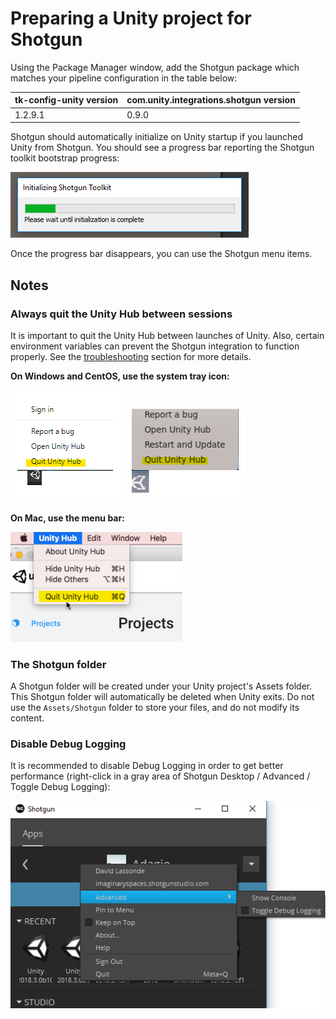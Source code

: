 # Preparing a Unity project for Shotgun
Using the Package Manager window, add the Shotgun package which matches your
pipeline configuration in the table below:

| tk-config-unity version | com.unity.integrations.shotgun version |
| :---------------------- | :------------------------------------- |
| 1.2.9.1                 | 0.9.0                                  |
   
Shotgun should automatically initialize on Unity startup if you launched Unity 
from Shotgun. You should see a progress bar reporting the Shotgun toolkit 
bootstrap progress:

![Toolkit Progress Bar](images/toolkit_progress_bar.png)

Once the progress bar disappears, you can use the Shotgun menu items. 

## Notes

### Always quit the Unity Hub between sessions
It is important to quit the Unity Hub between launches of Unity. Also,
certain environment variables can prevent the Shotgun integration to function 
properly. See the 
[troubleshooting](troubleshooting.md#problems-relating-to-the-unity-hub) 
section for more details.

**On Windows and CentOS, use the system tray icon:**

![quit_hub_win](images/quit_hub_win.png)
![quit_hub_lnx](images/quit_hub_lnx.png)

**On Mac, use the menu bar:**

![quit_hub_mac](images/quit_hub_mac.png)

### The Shotgun folder 
A Shotgun folder will be created under your Unity project's 
Assets folder. This Shotgun folder will automatically be deleted when Unity 
exits. Do not use the `Assets/Shotgun` folder to store your files, and do not 
modify its content.

### Disable Debug Logging
It is recommended to disable Debug Logging in order to get better performance 
(right-click in a 
gray area of Shotgun Desktop / Advanced / Toggle Debug Logging):

![Toggle Debug Logging](images/toggle_debug.png)

